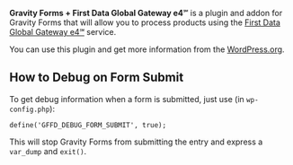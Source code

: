 **Gravity Forms + First Data Global Gateway e4℠** is a plugin and addon for 
Gravity Forms that will allow you to process products using the 
[First Data Global Gateway e4℠](https://www.firstdata.com/en_us/products/merchants/ecommerce/online-payment-processing.html) service.

You can use this plugin and get more information from the [WordPress.org](http://wordpress.org/plugins/gravity-forms-first-data-global-gateway-addon).

## How to Debug on Form Submit

To get debug information when a form is submitted, just use 
(in `wp-config.php`):

	define('GFFD_DEBUG_FORM_SUBMIT', true);

This will stop Gravity Forms from submitting the entry and express a
`var_dump` and `exit()`.